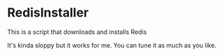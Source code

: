 # RedisInstaller
This is a script that downloads and installs Redis

It's kinda sloppy but it works for me. You can tune it as much as you like.
